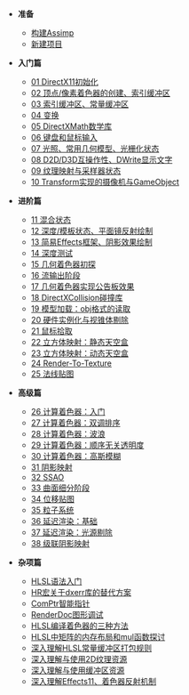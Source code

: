 <!-- docs/_navbar.md -->

- **准备**

  - [构建Assimp](prepare/01.md)
  - [新建项目](prepare/02.md)

- **入门篇**

  - [01 DirectX11初始化](part1/01.md)
  - [02 顶点/像素着色器的创建、索引缓冲区](part1/02.md)
  - [03 索引缓冲区、常量缓冲区](part1/03.md)
  - [04 变换](part1/04.md)
  - [05 DirectXMath数学库](part1/05.md)
  - [06 键盘和鼠标输入](part1/06.md)
  - [07 光照、常用几何模型、光栅化状态](part1/07.md)
  - [08 D2D/D3D互操作性、DWrite显示文字](part1/08.md)
  - [09 纹理映射与采样器状态](part1/09.md)
  - [10 Transform实现的摄像机与GameObject](part1/10.md)

- **进阶篇**
  - [11 混合状态](part2/11.md)
  - [12 深度/模板状态、平面镜反射绘制](part2/12.md)
  - [13 简易Effects框架、阴影效果绘制](part2/13.md)
  - [14 深度测试](part2/14.md)
  - [15 几何着色器初探](part2/15.md)
  - [16 流输出阶段](part2/16.md)
  - [17 几何着色器实现公告板效果](part2/17.md)
  - [18 DirectXCollision碰撞库](part2/18.md)
  - [19 模型加载：obj格式的读取](part2/19.md)
  - [20 硬件实例化与视锥体剔除](part2/20.md)
  - [21 鼠标拾取](part2/21.md)
  - [22 立方体映射：静态天空盒](part2/22.md)
  - [23 立方体映射：动态天空盒](part2/23.md)
  - [24 Render-To-Texture](part2/24.md)
  - [25 法线贴图](part2/25.md)

- **高级篇**
  - [26 计算着色器：入门](part3/26.md)
  - [27 计算着色器：双调排序](part3/27.md)
  - [28 计算着色器：波浪](part3/28.md)
  - [29 计算着色器：顺序无关透明度](part3/29.md)
  - [30 计算着色器：高斯模糊](part3/30.md)
  - [31 阴影映射](part3/31.md)
  - [32 SSAO](part3/32.md)
  - [33 曲面细分阶段](part3/33.md)
  - [34 位移贴图](part3/34.md)
  - [35 粒子系统](part3/35.md)
  - [36 延迟渲染：基础](part3/36.md)
  - [37 延迟渲染：光源剔除](part3/37.md)
  - [38 级联阴影映射](part3/38.md)

- **杂项篇**
  - [HLSL语法入门](misc/HLSL.md)
  - [HR宏关于dxerr库的替代方案](misc/HR.md)
  - [ComPtr智能指针](misc/ComPtr.md)
  - [RenderDoc图形调试](misc/RenderDoc.md)
  - [HLSL编译着色器的三种方法](misc/Compile.md)
  - [HLSL中矩阵的内存布局和mul函数探讨](/misc/Mul.md)
  - [深入理解HLSL常量缓冲区打包规则](misc/Packing.md)
  - [深入理解与使用2D纹理资源](misc/Texture2D.md)
  - [深入理解与使用缓冲区资源](misc/Buffer.md)
  - [深入理解Effects11、着色器反射机制](misc/Effects.md)